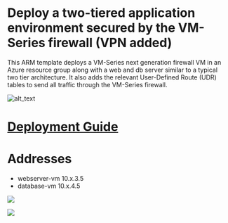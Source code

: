 
# **Deploy a two-tiered application environment secured by the VM-Series firewall (VPN added)**

This ARM template deploys a VM-Series next generation firewall VM in an Azure resource group along with a web and db server similar to a typical two tier architecture. It also adds the relevant User-Defined Route (UDR) tables to send all traffic through the VM-Series firewall.

![alt_text](azure-topology.png?raw=true)

# <a href="https://github.com/PaloAltoNetworks/azure/blob/master/two-tier-sample/Azure_ARM_template_deployment_guide.pdf">Deployment Guide</a> 

# Addresses

- webserver-vm 10.x.3.5
- database-vm  10.x.4.5

[<img src="http://azuredeploy.net/deploybutton.png"/>](https://portal.azure.com/#create/Microsoft.Template/uri/https%3A%2F%2Fraw.githubusercontent.com%2FIrekRomaniuk%2Fazure%2Fmaster%2Ftwo-tier-sample%2FazureDeploy.json)

[<img src="https://camo.githubusercontent.com/536ab4f9bc823c2e0ce72fb610aafda57d8c6c12/687474703a2f2f61726d76697a2e696f2f76697375616c697a65627574746f6e2e706e67" data-canonical-src="http://armviz.io/visualizebutton.png" style="max-width:100%;">](https://raw.githubusercontent.com/IrekRomaniuk/azure/master/two-tier-sample/azureDeploy.json)
